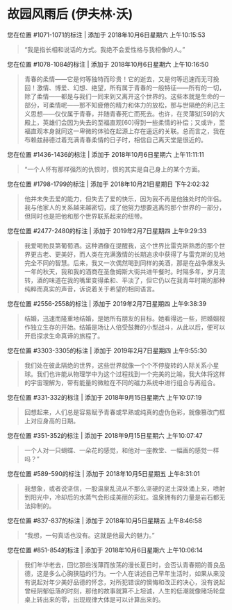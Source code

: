 # 故园风雨后 (伊夫林·沃)

您在位置 #1071-1071的标注 | 添加于 2018年10月6日星期六 上午10:15:53

>“我是指长相和说话的方式。我绝不会爱性格与我相像的人。”

您在位置 #1078-1084的标注 | 添加于 2018年10月6日星期六 上午10:16:50

>青春的柔情——它是何等独特而珍贵！它的逝去，又是何等迅速而无可挽回！激情、博爱、幻想、绝望，所有属于青春的一般特征——所有的一切，除了柔情——都是与我们一同来到又离开这个世界的。这些本就是生命的一部分，可柔情呢——那不知疲倦的精力和体力的放松，那与世隔绝的利己主义思想——仅仅属于青春，并随青春死亡而死去。也许，在灵薄狱[59]的大殿上，英雄们会因为失去的至福直观[60]得到一些柔情的补偿；又或许，至福直观本身就同这一卑微的体验在起源上存在遥远的关联。总而言之，我在布赖兹赫德过着充满青春柔情的日子时，相信自己离天堂是很近的。

您在位置 #1436-1436的标注 | 添加于 2018年10月6日星期六 上午11:11:11

>“一个人怀有那样强烈的仇恨时，恨的其实是自己身上的某个方面。

您在位置 #1798-1799的标注 | 添加于 2018年10月21日星期日 下午2:02:32

>他并未失去爱的能力，但失去了爱的快乐，因为我不再是他独处时的伴侣。我与他家人的关系越来越密切，成了他努力想要逃离的那个世界的一部分，但同时也是把他和那个世界联系起来的纽带。

您在位置 #2477-2480的标注 | 添加于 2019年2月7日星期四 上午9:29:33

>我爱喝勃艮第葡萄酒。这种酒像在提醒我，这个世界比雷克斯熟悉的那个世界更古老、更美好，而人类在充满激情的长期追求中获得了与雷克斯的见地完全不同的智慧。后来，我又一次偶然喝到同样的美酒，那是在战争爆发头一年的秋天，我和我的酒商在圣詹姆斯大街共进午餐时。时隔多年，岁月流转，酒的味道在我的嘴里变得柔和、平淡了，但它仍以在我青年时期的那种纯粹而真实的声音，诉说着关于希望的相同语言。

您在位置 #2556-2558的标注 | 添加于 2019年2月7日星期四 上午9:38:39

>结婚，迅速而隆重地结婚，是她所有朋友的目标。她看得远一些，把婚姻视作独立生存的开始。结婚是场让人倍受鼓舞的小型战斗，从此以后，便可以开启探求生命真谛的旅程了。

您在位置 #3303-3305的标注 | 添加于 2019年2月7日星期四 上午9:55:30

>我们处在彼此隔绝的世界，这些世界就像一个个不停旋转的人际关系小星球。我们也许能从物理学中为这个过程找到一个完美的比喻，我大体将这样的宇宙理解为，带有能量的微粒在不同的磁力系统中进行组合与再组合。

您在位置 #331-332的标注 | 添加于 2018年9月15日星期六 上午10:07:19

>回想起来，人们总是容易赋予青春或早熟或纯真的虚伪色彩，就像篡改门框上对应身高的日期。

您在位置 #351-352的标注 | 添加于 2018年9月15日星期六 上午10:07:47

>一个人对一只蝴蝶、一朵花的感觉，和他对一座教堂、一幅画的感觉一样吗？”

您在位置 #589-590的标注 | 添加于 2018年10月5日星期五 上午8:31:01

>我想象，或者说坚信，一股温泉乱流从不那么坚硬的泥土深处涌上来，喷射到阳光中，冷却后的水蒸气会形成美丽的彩虹。温泉拥有的力量是岩石都无法抑制的。

您在位置 #837-837的标注 | 添加于 2018年10月5日星期五 上午8:46:58

>“我想，一句真话也没有。这就是他最大的魅力。”

您在位置 #851-854的标注 | 添加于 2018年10月6日星期六 上午10:06:14

>我们年华老去，回忆那些浅薄而放荡的漫长夏日时，会否认青春期的善良品德，这是多么心胸狭隘的行为。一个人在讲述自己早年生活时，如果从来没有说起对年少美好品德的怀念，对所犯错误的懊悔和改正的决心，没有说起曾经阴郁低落的时刻，那他的故事就算不上坦诚，人生的低潮就像赌场轮盘桌上转出来的零，出现规律大体是可以计算出来的。